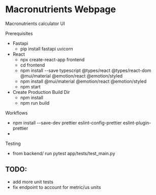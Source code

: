 # Macronutrients Webpage

Macronutrients calculator UI

Prerequisites
- Fastapi
  - pip install fastapi uvicorn
- React
  - npx create-react-app frontend
  - cd frontend
  - npm install --save typescript @types/react @types/react-dom @mui/material @emotion/react @emotion/styled
  - npm install @mui/material @emotion/react @emotion/styled
  - npm start
- Create Production Build Dir
  - npm install
  - npm run build

Workflows
- npm install --save-dev prettier eslint-config-prettier eslint-plugin-prettier
- 

Testing
 - from backend/ run  pytest app/tests/test_main.py 



## TODO: 
- add more unit tests
- fix endpoint to account for metric/us units
